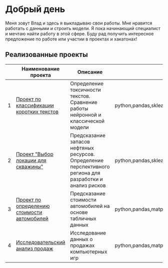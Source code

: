 ﻿
# Добрый день
Меня зовут Влад и здесь я выкладываю свои работы.
Мне нравится работать с данными и строить модели.
Я пока начинающий специалист и мечтаю найти работу в этой сфере.
Буду рад получить интересное предложение по работе или участии в проектах и хакатонах!

## Реализованные проекты
|  | Наименование проекта | Описание| Стек |
|----|--|--|--|
| 1 |  [Проект по классификации коротких текстов](https://github.com/Vladskoba/Portfolio/blob/main/BERT) |Определение токсичности текстов. Сравнение работы нейронной и классической модели| python,pandas,sklearn,pytorch,nltk,spacy|
|2|[Проект "Выбор локации для скважины"](https://github.com/Vladskoba/Portfolio/blob/main/ML_buisness/Readme%20ML_buisness.md)|Предсказание запасов нефтяных ресурсов. Определение перспективного региона для разработки и анализ рисков| python,pandas,sklearn,numpy,matplotlib|
|3|[Проект по определению стоимости автомобилей](https://github.com/Vladskoba/Portfolio/tree/main/Numerical%20method)|Предсказание стоимости автомобилей на основе табличных данных|python,pandas,matplotlib,sklearn,numpy,lightgbm|
|4|[Исследовательский анализ продаж](https://github.com/Vladskoba/Portfolio/tree/main/Research%20analysis%20project)| Исследование данных о продажах компьютерных игр|python,pandas,matplotlib,scipy



